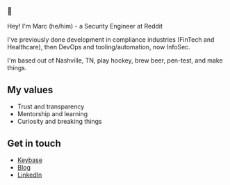 ### :wave:

Hey! I'm Marc (he/him) - a Security Engineer at Reddit

I've previously done development in compliance industries (FinTech and Healthcare), then DevOps and tooling/automation, now InfoSec.

I'm based out of Nashville, TN, play hockey, brew beer, pen-test, and make things.

## My values

 * Trust and transparency
 * Mentorship and learning
 * Curiosity and breaking things

## Get in touch

 - [Keybase](https://keybase.io/3vilpenguin)
 - [Blog](https://marcyoung.us/)
 - [LinkedIn](https://www.linkedin.com/in/marcus-young-a6369b2a/)
